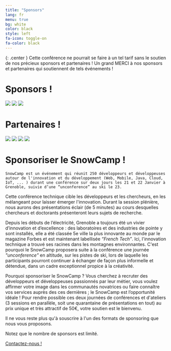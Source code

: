 ```yaml
---
title: "Sponsors"
lang: fr
menu: true
bg: white
color: black
style: left
fa-icon: toggle-on
fa-color: black
---
```


{: .center }
    Cette conférence ne pourrait se faire à un tel tarif sans le soutien de nos précieux sponsors et partenaires !
    Un grand MERCI à nos sponsors et partenaires qui soutiennent de tels événements !

# Sponsors !

<div class="sponsors center">
  <img class="sponsor-logo wow slideInLeft" data-wow-duration="2s" src="{{ site.url }}/assets/themes/snowcamp/skin/sponsors/2016/sonarqube_logo.png"></img>
  <!-- <img class="sponsor-logo" src="{{ site.url }}/assets/themes/snowcamp/skin/sponsors/2016/redhat_logo.png"></img> -->
  <img class="sponsor-logo wow slideInRight" data-wow-duration="2s" src="{{ site.url }}/assets/themes/snowcamp/skin/sponsors/2016/salesforce_logo.png"></img>
  <img class="sponsor-logo wow slideInLeft" data-wow-duration="2s" src="{{ site.url }}/assets/themes/snowcamp/skin/sponsors/2016/elastic_logo.png"></img>
  <!-- <img class="sponsor-logo wow slideInRight" data-wow-duration="2s" src="{{ site.url }}/assets/themes/snowcamp/skin/sponsors/2016/datastax_logo.png"></img> -->
</div>

# Partenaires !

<div class="sponsors center">
  <img class="sponsor-logo wow slideInLeft" data-wow-duration="2s" src="{{ site.url }}/assets/themes/snowcamp/skin/sponsors/2016/commitstrip_logo.png"></img>
  <img class="sponsor-logo wow slideInRight" data-wow-duration="2s" src="{{ site.url }}/assets/themes/snowcamp/skin/sponsors/2016/alpesjug_logo.jpeg"></img>
  <img class="sponsor-logo wow slideInLeft" data-wow-duration="2s" src="{{ site.url }}/assets/themes/snowcamp/skin/sponsors/2016/cara_logo.png"></img>
  <img class="sponsor-logo wow slideInRight" data-wow-duration="2s" src="{{ site.url }}/assets/themes/snowcamp/skin/sponsors/2016/ensimag_logo.png"></img>
</div>


# Sponsoriser le SnowCamp !

    SnowCamp est un événement qui réunit 250 développeurs et développeuses autour de l'innovation et du développement (Web, Mobile, Java, Cloud, IoT, ... ) durant une conférence sur deux jours les 21 et 22 Janvier à Grenoble, suivie d’une “unconference” au ski le 23.

Cette conférence technique cible les développeurs et les chercheurs, en
les mélangeant pour laisser émerger l'innovation. Durant la session
plénière, nous aurons des présentations éclair (de 5 minutes) au cours
desquelles chercheurs et doctorants présenteront leurs sujets de
recherche.

Depuis les débuts de l’électricité, Grenoble a toujours été un vivier
d’innovation et d’excellence : des laboratoires et des industries de pointe y
sont installés, elle a été classée 5e ville la plus innovante au monde par le
magazine Forbes et est maintenant labellisée *“French Tech”*. Ici,
l'innovation technique a trouvé ses racines dans les montagnes
environnantes. C'est pourquoi le SnowCamp proposera suite à la
conférence une journée *"unconference"* en altitude, sur les pistes de ski,
lors de laquelle les participants pourront continuer à échanger de façon
plus informelle et détendue, dans un cadre exceptionnel propice à la
créativité.

Pourquoi sponsoriser le SnowCamp ? Vous cherchez à recruter des
développeurs et développeuses passionnés par leur métier, vous voulez
affirmer votre image dans les communautés novatrices ou faire connaître
vos services auprès des ces dernières ; le SnowCamp est l’opportunité
idéale !
Pour rendre possible ces deux journées de conférences et d'ateliers (3
sessions en parallèle, soit une quarantaine de présentations en tout) au
prix unique et très attractif de 50€, votre soutien est le bienvenu.

Il ne vous reste plus qu'à souscrire à l'un des formats de sponsoring que
nous vous proposons.

Notez que le nombre de sponsors est limité.

<a href="mailto:sponsor@snowcamp.io">Contactez-nous !</a>
